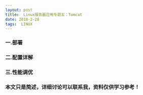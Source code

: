 ```yaml
---
layout: post
title:  Linux服务器应用专题五：Tomcat
date: 2018-2-28
tags:  LINUX
---
```



### 一.部署

### 二.配置详解

### 三.性能调优






### 本文只是简述，详细讨论可以联系我，资料仅供学习参考！